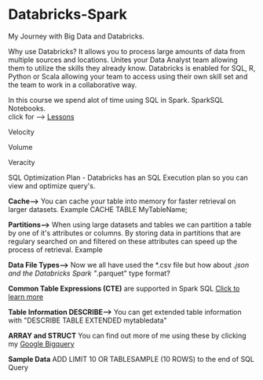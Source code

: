 # Databricks-Spark
My Journey with Big Data and Databricks.  

Why use Databricks? It allows you to process large amounts of data from multiple sources and locations.  Unites your Data Analyst team allowing them to utilize the skills they already know.  Databricks is enabled for SQL, R, Python or Scala allowing your team to access using their own skill set and the team to work in a collaborative way.  

In this course we spend alot of time using SQL in Spark.  SparkSQL Notebooks.  
click for --> [Lessons](https://files.training.databricks.com/courses/moocs/SQLDA/Lessons.dbc)


Velocity

Volume

Veracity

SQL Optimization Plan - Databricks has an SQL Execution plan so you can view and optimize query's.  

**Cache-->** You can cache your table into memory for faster retrieval on larger datasets.  Example CACHE TABLE MyTableName;

**Partitions-->** When using large datasets and tables we can partition a table by one of it's attributes or columns.  By storing data in partitions that are regulary searched on and filtered on these attributes can speed up the process of retrieval.  Example 

**Data File Types-->** Now we all have used the *.csv file but how about *.json and the Databricks Spark "*.parquet" type format?

**Common Table Expressions (CTE)** are supported in Spark SQL [Click to learn more](https://github.com/michaelmaxi/BigQuerySQL)

**Table Information DESCRIBE-->** You can get extended table information with "DESCRIBE TABLE EXTENDED mytabledata"

**ARRAY and STRUCT** You can find out more of me using these by clicking my [Google Bigquery](https://github.com/michaelmaxi/BigQuerySQL)

**Sample Data** ADD LIMIT 10 OR TABLESAMPLE (10 ROWS) to the end of SQL Query
